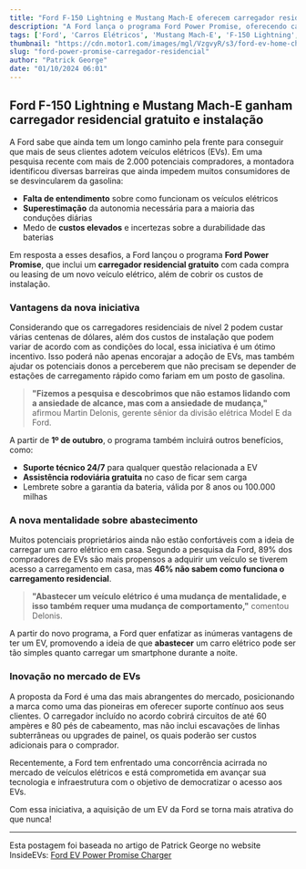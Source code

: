 ```yaml
---
title: "Ford F-150 Lightning e Mustang Mach-E oferecem carregador residencial gratuito"
description: "A Ford lança o programa Ford Power Promise, oferecendo carregadores residenciais gratuitos e instalação para impulsionar as vendas de seus veículos elétricos."
tags: ['Ford', 'Carros Elétricos', 'Mustang Mach-E', 'F-150 Lightning', 'Tecnologia']
thumbnail: "https://cdn.motor1.com/images/mgl/VzgvyR/s3/ford-ev-home-charging.jpg"
slug: "ford-power-promise-carregador-residencial"
author: "Patrick George"
date: "01/10/2024 06:01"
---
```


## Ford F-150 Lightning e Mustang Mach-E ganham carregador residencial gratuito e instalação

A Ford sabe que ainda tem um longo caminho pela frente para conseguir que mais de seus clientes adotem veículos elétricos (EVs). Em uma pesquisa recente com mais de 2.000 potenciais compradores, a montadora identificou diversas barreiras que ainda impedem muitos consumidores de se desvincularem da gasolina:  
- **Falta de entendimento** sobre como funcionam os veículos elétricos  
- **Superestimação** da autonomia necessária para a maioria das conduções diárias  
- Medo de **custos elevados** e incertezas sobre a durabilidade das baterias  

Em resposta a esses desafios, a Ford lançou o programa **Ford Power Promise**, que inclui um **carregador residencial gratuito** com cada compra ou leasing de um novo veículo elétrico, além de cobrir os custos de instalação.  

### Vantagens da nova iniciativa
Considerando que os carregadores residenciais de nível 2 podem custar várias centenas de dólares, além dos custos de instalação que podem variar de acordo com as condições do local, essa iniciativa é um ótimo incentivo. Isso poderá não apenas encorajar a adoção de EVs, mas também ajudar os potenciais donos a perceberem que não precisam se depender de estações de carregamento rápido como fariam em um posto de gasolina.

> **"Fizemos a pesquisa e descobrimos que não estamos lidando com a ansiedade de alcance, mas com a ansiedade de mudança,"** afirmou Martin Delonis, gerente sênior da divisão elétrica Model E da Ford.  

A partir de **1º de outubro**, o programa também incluirá outros benefícios, como:  
- **Suporte técnico 24/7** para qualquer questão relacionada a EV  
- **Assistência rodoviária gratuita** no caso de ficar sem carga  
- Lembrete sobre a garantia da bateria, válida por 8 anos ou 100.000 milhas  

### A nova mentalidade sobre abastecimento
Muitos potenciais proprietários ainda não estão confortáveis com a ideia de carregar um carro elétrico em casa. Segundo a pesquisa da Ford, 89% dos compradores de EVs são mais propensos a adquirir um veículo se tiverem acesso a carregamento em casa, mas **46% não sabem como funciona o carregamento residencial**.  

> **"Abastecer um veículo elétrico é uma mudança de mentalidade, e isso também requer uma mudança de comportamento,"** comentou Delonis.

A partir do novo programa, a Ford quer enfatizar as inúmeras vantagens de ter um EV, promovendo a ideia de que **abastecer** um carro elétrico pode ser tão simples quanto carregar um smartphone durante a noite.

### Inovação no mercado de EVs
A proposta da Ford é uma das mais abrangentes do mercado, posicionando a marca como uma das pioneiras em oferecer suporte contínuo aos seus clientes. O carregador incluído no acordo cobrirá circuitos de até 60 ampères e 80 pés de cabeamento, mas não inclui escavações de linhas subterrâneas ou upgrades de painel, os quais poderão ser custos adicionais para o comprador.

Recentemente, a Ford tem enfrentado uma concorrência acirrada no mercado de veículos elétricos e está comprometida em avançar sua tecnologia e infraestrutura com o objetivo de democratizar o acesso aos EVs.

Com essa iniciativa, a aquisição de um EV da Ford se torna mais atrativa do que nunca!

---
Esta postagem foi baseada no artigo de Patrick George no website InsideEVs: [Ford EV Power Promise Charger](https://insideevs.com/news/735480/ford-ev-power-promise-charger/)